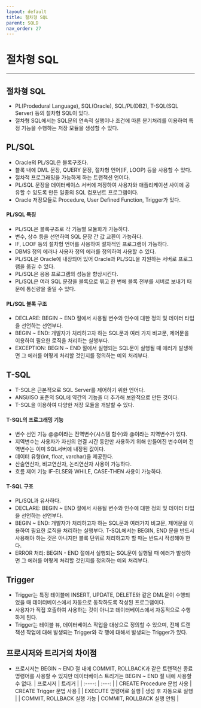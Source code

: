 ```yaml
---
layout: default
title: 절차형 SQL
parent: SQLD
nav_order: 27
---
```


# 절차형 SQL

---

## 절차형 SQL

- PL(Prodedural Language), SQL(Oracle), SQL/PL(DB2), T-SQL(SQL Server) 등의 절차형 SQL이 있다.
- 절차형 SQL에서는 SQL문의 연속적 실행이나 조건에 따른 분기처리를 이용하여 특정 기능을 수행하는 저장 모듈을 생성할 수 있다.

## PL/SQL

- Oracle의 PL/SQL은 블록구조다.
- 블록 내에 DML 문장, QUERY 문장, 절차형 언어(IF, LOOP) 등을 사용할 수 있다.
- 절차적 프로그래밍을 가능하게 하는 트랜잭션 언어다.
- PL/SQL 문장을 데이터베이스 서버에 저장하여 사용자와 애플리케이션 사이에 공유할 수 있도록 만든 일종의 SQL 컴포넌트 프로그램이다.
- Oracle 저장모듈로 Procedure, User Defined Function, Trigger가 있다.

#### PL/SQL 특징

- PL/SQL은 블록구조로 각 기능별 모듈화가 가능하다.
- 변수, 상수 등을 선언하여 SQL 문장 간 값 교환이 가능하다.
- IF, LOOF 등의 절차형 언어를 사용하여 절차적인 프로그램이 가능하다.
- DBMS 정의 에러나 사용자 정의 에러를 정의하여 사용할 수 있다.
- PL/SQL은 Oracle에 내장되어 있어 Oracle과 PL/SQL을 지원하는 서버로 프로그램을 옮길 수 있다.
- PL/SQL은 응용 프로그램의 성능을 향상시킨다.
- PL/SQL은 여러 SQL 문장을 블록으로 묶고 한 번에 블록 전부를 서버로 보내기 때문에 통신량을 줄일 수 있다.

#### PL/SQL 블록 구조

- DECLARE: BEGIN ~ END 절에서 사용될 변수와 인수에 대한 정의 및 데이터 타입을 선언하는 선언부다.
- BEGIN ~ END: 개발자가 처리하고자 하는 SQL문과 여러 가지 비교문, 제어문을 이용하여 필요한 로직을 처리하는 실행부다.
- EXCEPTION: BEGIN ~ END 절에서 실행되는 SQL문이 실행될 때 에러가 발생하면 그 에러를 어떻게 처리할 것인지를 정의하는 예외 처리부다.

## T-SQL

- T-SQL은 근본적으로 SQL Server를 제어하기 위한 언어다.
- ANSI/ISO 표준의 SQL에 약간의 기능을 더 추가해 보완적으로 만든 것이다.
- T-SQL을 이용하여 다양한 저장 모듈을 개발할 수 있다.

#### T-SQL의 프로그래밍 기능

- 변수 선언 기능 @@이라는 전역변수(시스템 함수)와 @이라는 지역변수가 있다.
- 지역변수는 사용자가 자신의 연결 시간 동안만 사용하기 위해 만들어진 변수이며 전역변수는 이미 SQL서버에 내장된 값이다.
- 데이터 유형(int, float, varchar)을 제공한다.
- 산술연산자, 비교연산자, 논리연산자 사용이 가능하다.
- 흐름 제어 기능 IF-ELSE와 WHILE, CASE-THEN 사용이 가능하다.

#### T-SQL 구조

- PL/SQL과 유사하다.
- DECLARE: BEGIN ~ END 절에서 사용될 변수와 인수에 대한 정의 및 데이터 타입을 선언하는 선언부다.
- BEGIN ~ END: 개발자가 처리하고자 하는 SQL문과 여러가지 비교문, 제어문을 이용하여 필요한 로직을 처리하는 실행부다. T-SQL에서는 BEGIN, END 문을 반드시 사용해야 하는 것은 아니지만 블록 단위로 처리하고자 할 때는 반드시 작성해야 한다.
- ERROR 처리: BEGIN - END 절에서 실행되는 SQL문이 실행될 때 에러가 발생하면 그 에러를 어떻게 처리할 것인지를 정의하는 예외 처리부다.

## Trigger

- Trigger는 특정 테이블에 INSERT, UPDATE, DELETE와 같은 DML문이 수행되었을 때 데이터베이스에서 자동으로 동작하도록 작성된 프로그램이다.
- 사용자가 직접 호출하여 사용하는 것이 아니고 데이터베이스에서 자동적으로 수행하게 된다.
- Trigger는 테이블 뷰, 데이터베이스 작업을 대상으로 정의할 수 있으며, 전체 트랜잭션 작업에 대해 발생되는 Trigger와 각 행에 대해서 발생되는 Trigger가 있다.

## 프로시저와 트리거의 차이점

- 프로시저는 BEGIN ~ END 절 내에 COMMIT, ROLLBACK과 같은 트랜잭션 종료 명령어를 사용할 수 있지만 데이터베이스 트리거는 BEGIN ~ END 절 내에 사용할 수 없다.
  | 프로시저 | 트리거 |
  | :----: | :---: |
  | CREATE Procedure 문법 사용 | CREATE Trigger 문법 사용 |
  | EXECUTE 명령어로 실행 | 생성 후 자동으로 실행 |
  | COMMIT, ROLLBACK 실행 가능 | COMMIT, ROLLBACK 실행 안됨 |
